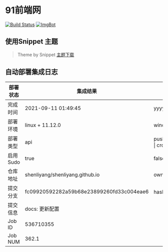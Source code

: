 # 91前端网

[![Build Status](https://travis-ci.com/shenliyang/shenliyang.github.io.svg?branch=dev)](https://travis-ci.com/shenliyang/shenliyang.github.io)
[![ImgBot](https://img.shields.io/badge/ImgBot-build-brightgreen.svg)]()

## 使用Snippet 主题
>  Theme by Snippet [主题下载](https://github.com/shenliyang/hexo-theme-snippet)

## 自动部署集成日志
部署状态 | 集成结果 | 参考值
---|---|---
完成时间 | 2021-09-11 01:49:45 | yyyy-mm-dd hh:mm:ss
部署环境 | linux + 11.12.0 | window \| linux + stable
部署类型 | api | push \| pull_request \| api \| cron
启用Sudo | true | false \| true
仓库地址 | shenliyang/shenliyang.github.io | owner_name/repo_name
提交分支 | fc09920592282a59b68e23899260fd33c004eae6 | hash 16位
提交信息 | docs: 更新配置 |
Job ID   | 536710355 |
Job NUM  | 362.1 |
